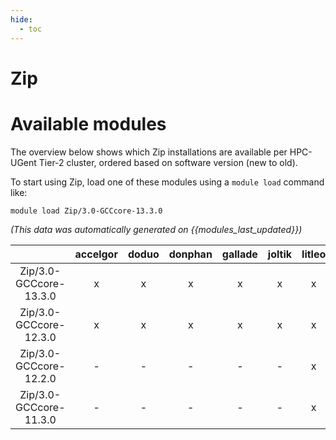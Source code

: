 ```yaml
---
hide:
  - toc
---
```


Zip
===

# Available modules


The overview below shows which Zip installations are available per HPC-UGent Tier-2 cluster, ordered based on software version (new to old).

To start using Zip, load one of these modules using a `module load` command like:

```shell
module load Zip/3.0-GCCcore-13.3.0
```

*(This data was automatically generated on {{modules_last_updated}})*

| |accelgor|doduo|donphan|gallade|joltik|litleo|shinx|
| :---: | :---: | :---: | :---: | :---: | :---: | :---: | :---: |
|Zip/3.0-GCCcore-13.3.0|x|x|x|x|x|x|x|
|Zip/3.0-GCCcore-12.3.0|x|x|x|x|x|x|x|
|Zip/3.0-GCCcore-12.2.0|-|-|-|-|-|x|x|
|Zip/3.0-GCCcore-11.3.0|-|-|-|-|-|x|x|

